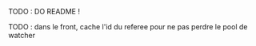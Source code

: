 TODO : DO README !

TODO : dans le front, cache l'id du referee pour ne pas perdre le pool de watcher